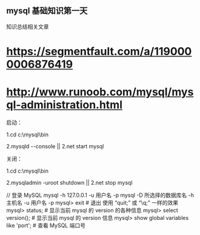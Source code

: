 ## mysql 基础知识第一天

知识总结相关文章

# https://segmentfault.com/a/1190000006876419

# http://www.runoob.com/mysql/mysql-administration.html

启动：

1.cd c:\mysql\bin

2.mysqld --console || 2.net start mysql

关闭：

1.cd c:\mysql\bin

2.mysqladmin -uroot shutdown || 2.net stop mysql

// 登录 MySQL
mysql -h 127.0.0.1 -u 用户名 -p
mysql -D 所选择的数据库名 -h 主机名 -u 用户名 -p
mysql> exit # 退出 使用 “quit;” 或 “\q;” 一样的效果
mysql> status; # 显示当前 mysql 的 version 的各种信息
mysql> select version(); # 显示当前 mysql 的 version 信息
mysql> show global variables like 'port'; # 查看 MySQL 端口号
